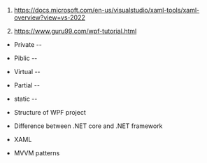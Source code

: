 
1. https://docs.microsoft.com/en-us/visualstudio/xaml-tools/xaml-overview?view=vs-2022

2. https://www.guru99.com/wpf-tutorial.html


*  Private --
*  Piblic --
*  Virtual --
*  Partial -- 
*  static -- 

* Structure of WPF project 
* Difference between .NET core and .NET framework 
* XAML 
* MVVM patterns 